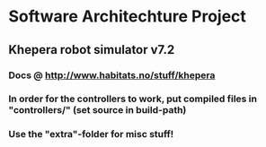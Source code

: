 # Software Architechture Project
## Khepera robot simulator v7.2
### Docs @ http://www.habitats.no/stuff/khepera
### In order for the controllers to work, put compiled files in "controllers/" (set source in build-path)

### Use the "extra"-folder for misc stuff!